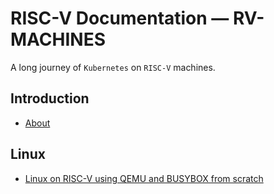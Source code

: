 # RISC-V Documentation — RV-MACHINES

A long journey of `Kubernetes` on `RISC-V` machines.

## Introduction

 * [About](about.md)

## Linux

 * [Linux on RISC-V using QEMU and BUSYBOX from scratch](linux/simple.md)
